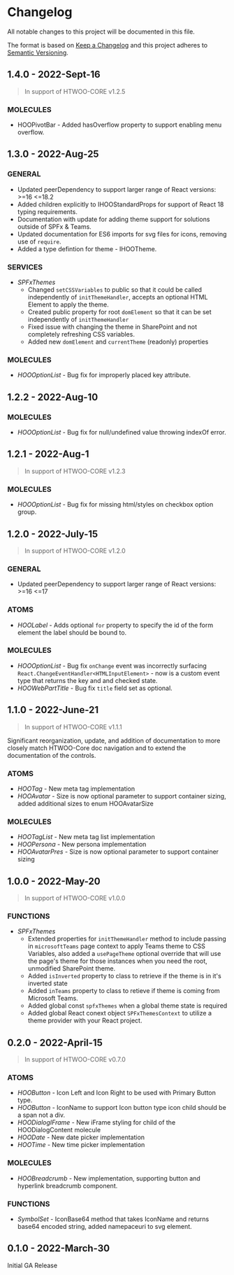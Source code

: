 # Changelog

All notable changes to this project will be documented in this file.

The format is based on [Keep a Changelog](http://keepachangelog.com/en/1.0.0/)
and this project adheres to [Semantic Versioning](http://semver.org/spec/v2.0.0.html).

## 1.4.0 - 2022-Sept-16

>In support of HTWOO-CORE v1.2.5

### MOLECULES

- HOOPivotBar - Added hasOverflow property to support enabling menu overflow.

## 1.3.0 - 2022-Aug-25

### GENERAL

- Updated peerDependency to support larger range of React versions: >=16 <=18.2
- Added children explicitly to IHOOStandardProps for support of React 18 typing requirements.
- Documentation with update for adding theme support for solutions outside of SPFx & Teams.
- Updated documentation for ES6 imports for svg files for icons, removing use of `require`.
- Added a type defintion for theme - IHOOTheme.

### SERVICES

- *SPFxThemes*
  - Changed `setCSSVariables` to public so that it could be called independently of `initThemeHandler`, accepts an optional HTML Element to apply the theme.
  - Created public property for root `domElement` so that it can be set independently of `initThemeHandler`
  - Fixed issue with changing the theme in SharePoint and not completely refreshing CSS variables.
  - Added new `domElement` and `currentTheme` (readonly) properties

### MOLECULES

- *HOOOptionList* - Bug fix for improperly placed key attribute.

## 1.2.2 - 2022-Aug-10

### MOLECULES

- *HOOOptionList* - Bug fix for null/undefined value throwing indexOf error.

## 1.2.1 - 2022-Aug-1

>In support of HTWOO-CORE v1.2.3

### MOLECULES

- *HOOOptionList* - Bug fix for missing html/styles on checkbox option group.

## 1.2.0 - 2022-July-15

>In support of HTWOO-CORE v1.2.0

### GENERAL

- Updated peerDependency to support larger range of React versions: >=16 <=17

### ATOMS

- *HOOLabel* - Adds optional `for` property to specify the id of the form element the label should be bound to.

### MOLECULES

- *HOOOptionList* - Bug fix `onChange` event was incorrectly surfacing `React.ChangeEventHandler<HTMLInputElement>` - now is a custom event type that returns the key and and checked state.
- *HOOWebPartTitle* - Bug fix `title` field set as optional.

## 1.1.0 - 2022-June-21

>In support of HTWOO-CORE v1.1.1

Significant reorganization, update, and addition of documentation to more closely match HTWOO-Core doc navigation and to extend the documentation of the controls.

### ATOMS

- *HOOTag* - New meta tag implementation
- *HOOAvatar* - Size is now optional parameter to support container sizing, added additional sizes to enum HOOAvatarSize

### MOLECULES

- *HOOTagList* - New meta tag list implementation
- *HOOPersona* - New persona implementation
- *HOOAvatarPres* - Size is now optional parameter to support container sizing

## 1.0.0 - 2022-May-20

>In support of HTWOO-CORE v1.0.0

### FUNCTIONS

- *SPFxThemes*
  - Extended properties for `initThemeHandler` method to include passing in `microsoftTeams` page context to apply Teams theme to CSS Variables, also added a `usePageTheme` optional override that will use the page's theme for those instances when you need the root, unmodified SharePoint theme.
  - Added `isInverted` property to class to retrieve if the theme is in it's inverted state
  - Added `inTeams` property to class to retieve if theme is coming from Microsoft Teams.
  - Added global const `spfxThemes` when a global theme state is required
  - Added global React conext object `SPFxThemesContext` to utilize a theme provider with your React project.

## 0.2.0 - 2022-April-15

>In support of HTWOO-CORE v0.7.0

### ATOMS

- *HOOButton* - Icon Left and Icon Right to be used with Primary Button type.
- *HOOButton* - IconName to support Icon button type icon child should be a span not a div.
- *HOODialogIFrame* - New iFrame styling for child of the HOODialogContent molecule
- *HOODate* - New date picker implementation
- *HOOTime* - New time picker implementation

### MOLECULES

- *HOOBreadcrumb* - New implementation, supporting button and hyperlink breadcrumb component.

### FUNCTIONS

- *SymbolSet* - IconBase64 method that takes IconName and returns base64 encoded string, added namepaceuri to svg element.

## 0.1.0 - 2022-March-30

Initial GA Release
